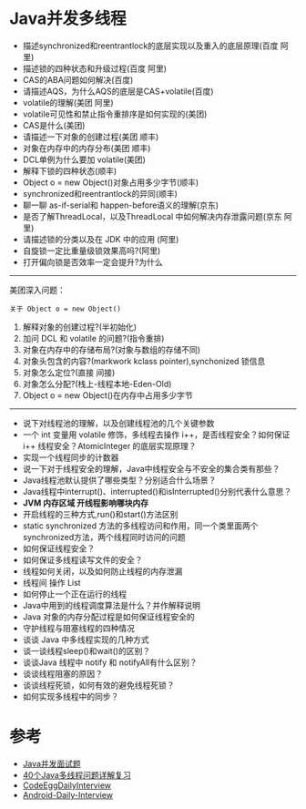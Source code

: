 # Java并发多线程
* 描述synchronized和reentrantlock的底层实现以及重入的底层原理(百度 阿里)
* 描述锁的四种状态和升级过程(百度 阿里)
* CAS的ABA问题如何解决(百度)
* 请描述AQS，为什么AQS的底层是CAS+volatile(百度)
* volatile的理解(美团 阿里)
* volatile可见性和禁止指令重排序是如何实现的(美团)
* CAS是什么(美团)
* 请描述一下对象的创建过程(美团 顺丰)
* 对象在内存中的内存分布(美团 顺丰)
* DCL单例为什么要加 volatile(美团)
* 解释下锁的四种状态(顺丰)
* Object o = new Object()对象占用多少字节(顺丰)
* synchronized和reentrantlock的异同(顺丰)
* 聊一聊 as-if-serial和 happen-before语义的理解(京东)
* 是否了解ThreadLocal，以及ThreadLocal 中如何解决内存泄露问题(京东 阿里)
* 请描述锁的分类以及在 JDK 中的应用 (阿里)
* 自旋锁一定比重量级锁效果高吗?(阿里)
* 打开偏向锁是否效率一定会提升?为什么
---- 
美团深入问题：  
```
关于 Object o = new Object()
```
1. 解释对象的创建过程?(半初始化)
2. 加问 DCL 和 volatile 的问题?(指令重排)
3. 对象在内存中的存储布局?(对象与数组的存储不同)
4. 对象头包含的内容?(markwork kclass pointer),synchonized 锁信息
5. 对象怎么定位?(直接 间接)
6. 对象怎么分配?(栈上-线程本地-Eden-Old)
7. Object o = new Object()在内存中占用多少字节
----
* 说下对线程池的理解，以及创建线程池的几个关键参数
* 一个 int 变量用 volatile 修饰，多线程去操作 i++，是否线程安全？如何保证 i++ 线程安全？AtomicInteger 的底层实现原理？
* 实现一个线程同步的计数器
* 说一下对于线程安全的理解，Java中线程安全与不安全的集合类有那些？
* Java线程池默认提供了哪些类型？分别适合什么场景？
* Java线程中interrupt()、interrupted()和isInterrupted()分别代表什么意思？
* **JVM 内存区域 开线程影响哪块内存**
* 开启线程的三种方式,run()和start()方法区别
* static synchronized 方法的多线程访问和作用，同一个类里面两个synchronized方法，两个线程同时访问的问题
* 如何保证线程安全？
* 如何保证多线程读写文件的安全？
* 线程如何关闭，以及如何防止线程的内存泄漏
* 线程间 操作 List
* 如何停止一个正在运行的线程
* Java中用到的线程调度算法是什么？并作解释说明
* Java 对象的内存分配过程是如何保证线程安全的
* 守护线程与阻塞线程的四种情况
* 谈谈 Java 中多线程实现的几种方式
* 谈一谈线程sleep()和wait()的区别？
* 谈谈Java 线程中 notify 和 notifyAll有什么区别？
* 谈谈线程阻塞的原因？
* 谈谈线程死锁，如何有效的避免线程死锁？
* 如何实现多线程中的同步？

# 参考
* [Java并发面试题](https://github.com/JsonChao/Awesome-Android-Interview/blob/master/Java%E7%9B%B8%E5%85%B3/Java%E5%B9%B6%E5%8F%91%E9%9D%A2%E8%AF%95%E9%A2%98.md)
* [40个Java多线程问题详解复习](https://mp.weixin.qq.com/s/iEdLtwGVzdmNXqKKIHCDeA)
* [CodeEggDailyInterview](https://github.com/codeegginterviewgroup/CodeEggDailyInterview)
* [Android-Daily-Interview](https://github.com/Moosphan/Android-Daily-Interview)
